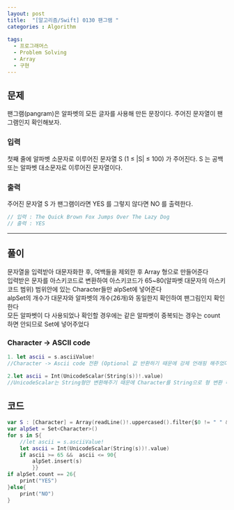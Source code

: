 ```yaml
---
layout: post
title:  "[알고리즘/Swift] 0130 팬그램 "
categories : Algorithm
  
tags:
  - 프로그래머스
  - Problem Solving
  - Array
  - 구현
---
```


## 문제
팬그램(pangram)은 알파벳의 모든 글자를 사용해 만든 문장이다. 주어진 문자열이 팬그램인지 확인해보자.

### 입력   
첫째 줄에 알파벳 소문자로 이루어진 문자열 S (1 ≤ |S| ≤ 100) 가 주어진다. S 는 공백 또는 알파벳 대소문자로 이루어진 문자열이다.

### 출력 
주어진 문자열 S 가 팬그램이라면 YES 를 그렇지 않다면 NO 를 출력한다.




```swift
// 입력 : The Quick Brown Fox Jumps Over The Lazy Dog
// 출력 : YES
```
* * *
## 풀이
문자열을 입력받아 대문자화한 후, 여백들을 제외한 후 Array<Character> 형으로 만들어준다     
입력받은 문자를 아스키코드로 변환하여 아스키코드가 65~80(알파벳 대문자의 아스키코드 범위) 범위안에 있는 Character들만 alpSet에 넣어준다     
alpSet의 개수가 대문자와 알파벳의 개수(26개)와 동일한지 확인하여 팬그림인지 확인한다     
모든 알파벳이 다 사용되었나 확인할 경우에는 같은 알파벳이 중복되는 경우는 count 하면 안되므로 Set에 넣어주었다      
 
### Character -> ASCII code 
```swift
1. let ascii = s.asciiValue! 
//Character -> Ascii code 전환 (Optional 값 반환하기 때문에 강제 언래핑 해주었다)

2.let ascii = Int(UnicodeScalar(String(s))!.value) 
//UnicodeScalar는 String형만 변환해주기 때문에 Character를 String으로 형 변환 해주었다
 ```

   
  
## 코드
  
```swift
var S : [Character] = Array(readLine()!.uppercased().filter{$0 != " " && $0 != "\n"})
var alpSet = Set<Character>()
for s in S{
    //let ascii = s.asciiValue!
    let ascii = Int(UnicodeScalar(String(s))!.value)
    if ascii >= 65 &&  ascii <= 90{
        alpSet.insert(s)
        }}
if alpSet.count == 26{
    print("YES")
}else{
    print("NO")
}

```

